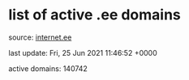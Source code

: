 # list of active .ee domains

source: [internet.ee](https://internet.ee/domains/ee-zone-file)

last update: Fri, 25 Jun 2021 11:46:52 +0000

active domains: 140742
